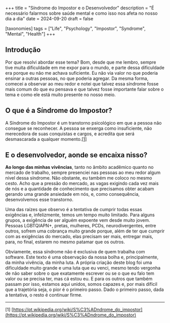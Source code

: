 +++
title = "Síndrome do Impostor e o Desenvolvedor"
description = "É necessário falarmos sobre saúde mental e como isso nos afeta no nosso dia a dia"
date = 2024-09-20
draft = false

[taxonomies]
tags = ["Life", "Psychology", "Impostor", "Syndrome", "Mental", "Health"]
+++

## Introdução
Por que resolvi abordar esse tema? Bom, desde que me lembro, sempre tive muita dificuldade em me expor para o mundo, e parte dessa dificuldade era porque eu não me achava suficiente. Eu não via valor no que poderia ensinar a outras pessoas, no que poderia agregar. Da mesma forma, comecei a observar ao meu redor e notei que talvez essa síndrome fosse mais comum do que eu pensava e que talvez fosse importante falar sobre o tema e como ele está muito presente no nosso meio.

## O que é a Síndrome do Impostor?
A Síndrome do Impostor é um transtorno psicológico em que a pessoa não consegue se reconhecer. A pessoa se enxerga como insuficiente, não merecedora de suas conquistas e cargos, e acredita que será desmascarada a qualquer momento.[[1]](#1)

## E o desenvolvedor, aonde se encaixa nisso?
**Ao longo das minhas vivências**, tanto no âmbito acadêmico quanto no mercado de trabalho, sempre presenciei nas pessoas ao meu redor algum nível dessa síndrome. Não obstante, eu também me coloco no mesmo cesto. Acho que a pressão do mercado, as vagas exigindo cada vez mais de nós e a quantidade de conhecimento que precisamos obter acabam gerando uma grande ansiedade em nós, e, como consequência, desenvolvemos esse transtorno.

Uma das raízes que observo é a tentativa de cumprir todas essas exigências e, infelizmente, temos um tempo muito limitado. Para alguns grupos, a exigência de ser alguém expoente vem desde muito jovem. Pessoas LGBTQIAPN+, pretas, mulheres, PCDs, neurodivergentes, entre outros, sofrem uma cobrança muito grande porque, além de ter que cumprir com as exigências do mercado, elas precisam ser mais, entregar mais, para, no final, estarem no mesmo patamar que os outros.

Obviamente, essa síndrome não é exclusiva de quem trabalha com software. Este texto é uma observação da nossa bolha e, principalmente, da minha vivência, da minha luta. A própria criação deste blog foi uma dificuldade muito grande e uma luta que eu venci, mesmo tendo vergonha de não saber sobre o que exatamente escrever ou se o que eu falo tem valor ou se precisa ter, mas cá estou eu. E para os outros que também passam por isso, estamos aqui unidos, somos capazes e, por mais difícil que a trajetória seja, o pior é o primeiro passo. Dado o primeiro passo, dada a tentativa, o resto é continuar firme.

---
<a id="1">[1]</a> [https://pt.wikipedia.org/wiki/S%C3%ADndrome_do_impostor](https://pt.wikipedia.org/wiki/S%C3%ADndrome_do_impostor)